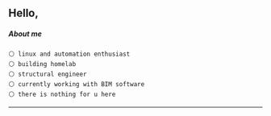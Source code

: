 Hello,  
---

##### About me
`⚪ linux and automation enthusiast `  
`⚪ building homelab `  
`⚪ structural engineer`  
`⚪ currently working with BIM software`  
`⚪ there is nothing for u here `  



---
